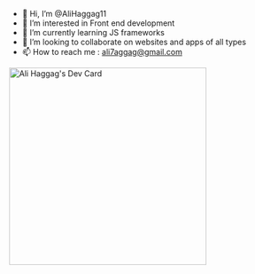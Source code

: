 - 👋 Hi, I’m @AliHaggag11
- 👀 I’m interested in Front end development
- 🌱 I’m currently learning JS frameworks
- 💞️ I’m looking to collaborate on websites and apps of all types
- 📫 How to reach me : ali7aggag@gmail.com

<a href="https://app.daily.dev/alihaggag"><img src="https://api.daily.dev/devcards/v2/J6NVXuCfbaxaR0BlZ7CiE.png?type=default&r=hpe" width="356" alt="Ali Haggag's Dev Card"/></a>


<!---
AliHaggag11/AliHaggag11 is a ✨ special ✨ repository because its `README.md` (this file) appears on your GitHub profile.
You can click the Preview link to take a look at your changes.
--->
